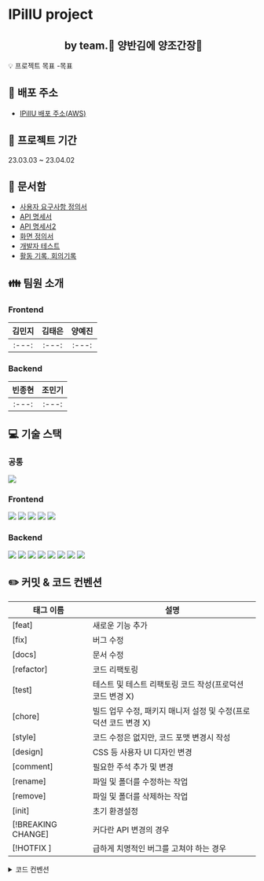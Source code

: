 # IPillU project 
## &nbsp;&nbsp;&nbsp;&nbsp;&nbsp;&nbsp;&nbsp;&nbsp;&nbsp;&nbsp;&nbsp;&nbsp;&nbsp;&nbsp;&nbsp;&nbsp;&nbsp;&nbsp;&nbsp;&nbsp;&nbsp;&nbsp; by team.🍙 양반김에 양조간장🥢

:bulb: 프로젝트 목표
-목표

:paperclip: 배포 주소
-
+ [IPillU 배포 주소(AWS)](http://bucket-for-main13.s3-website.ap-northeast-2.amazonaws.com/)

:calendar: 프로젝트 기간
-
23.03.03 ~ 23.04.02

:file_folder: 문서함
- 
+ [사용자 요구사항 정의서](https://docs.google.com/spreadsheets/d/17eBM3l6ISMAeMXSSNHd_SefAwoWtXF-VQcBI1VOaVSE/edit#gid=0)
+ [API 명세서](https://documenter.getpostman.com/view/24689794/2s93JtRQ54)
+ [API 명세서2](https://documenter.getpostman.com/view/24689794/2s93JxsMP7)
+ [화면 정의서](https://drive.google.com/file/d/1bUcgcAfQcFdfLkO6aKqS2vBGdcjgR91o/view)
+ [개발자 테스트](https://drive.google.com/file/d/1WwghUac7BKHWVWvpLnS-HU8FGfN-wagt/view)
+ [활동 기록, 회의기록](https://www.notion.so/codestates/51d619ec198340e0a317638e2cd85e04?p=ae3c8e6bbbcf49209378a560987a1f70&pm=s)

:family: 팀원 소개
-

### Frontend
|김민지|김태은|양예진|
|:---:|:---:|:---:|
|:---:|:---:|:---:|

### Backend
|빈종현|조민기|
|:---:|:---:|
:---:|:---:|

:computer: 기술 스택
-
### 공통
<img src="https://img.shields.io/badge/Git-F05032?style=for-the-badge&logo=Git&logoColor=white">

### Frontend
<img src="https://img.shields.io/badge/HTML5-E34F26?style=for-the-badge&logo=HTML5&logoColor=white"> <img src="https://img.shields.io/badge/CSS3-1572B6?style=for-the-badge&logo=CSS3&logoColor=white"> <img src="https://img.shields.io/badge/JAVASCRIPT-F7DF1E?style=for-the-badge&logo=JAVASCRIPT&logoColor=white"> <img src="https://img.shields.io/badge/REACT-008FC7?style=for-the-badge&logo=REACT&logoColor=white"> <img src="https://img.shields.io/badge/VERCEL-000000?style=for-the-badge&logo=VERCEL&logoColor=white"> 

### Backend
<img src="https://img.shields.io/badge/Java-008FC7?style=for-the-badge&logo=Java&logoColor=white"> <img src="https://img.shields.io/badge/SPRING-6DB33F?style=for-the-badge&logo=SPRING&logoColor=white"> <img src="https://img.shields.io/badge/SPRING BOOT-6DB33F?style=for-the-badge&logo=SPRING BOOT&logoColor=white"> <img src="https://img.shields.io/badge/SPRING Security-6DB33F?style=for-the-badge&logo=SPRING Security&logoColor=white"> <img src="https://img.shields.io/badge/JWT-000000?style=for-the-badge&logo=JWT&logoColor=white"> <img src="https://img.shields.io/badge/AMAZON EC2-FF9900?style=for-the-badge&logo=Amazon EC2&logoColor=white"> <img src="https://img.shields.io/badge/PostgreSQL-4169E1?style=for-the-badge&logo=PostgreSQL&logoColor=white"> <img src="https://img.shields.io/badge/nginx-009639?style=for-the-badge&logo=nginx&logoColor=white"> 


:pencil2: 커밋 & 코드 컨벤션
-
| 태그 이름 | 설명 |
| --- | --- |
| [feat] | 새로운 기능 추가 |
| [fix] | 버그 수정 |
| [docs] | 문서 수정 |
| [refactor] | 코드 리팩토링 |
| [test] | 테스트 및 테스트 리팩토링 코드 작성(프로덕션 코드 변경 X) |
| [chore] | 빌드 업무 수정, 패키지 매니저 설정 및 수정(프로덕션 코드 변경 X) |
| [style] | 코드 수정은 없지만, 코드 포맷 변경시 작성 |
| [design] | CSS 등 사용자 UI 디자인 변경 |
| [comment] | 필요한 주석 추가 및 변경 |
| [rename] | 파일 및 폴더를 수정하는 작업 |
| [remove] | 파일 및 폴더를 삭제하는 작업 |
| [init] | 초기 환경설정 |
| [!BREAKING CHANGE] | 커다란 API 변경의 경우 |
| [!HOTFIX ]|  급하게 치명적인 버그를 고쳐야 하는 경우 |


  <details>
<summary>코드 컨벤션</summary>
<div markdown="1">

- **변수명, 함수명에는** `camelCase`**를 사용한다.**
- **파일명은 파스칼 케이스를 사용한다.**
- **상수는 대문자로 작성하고 띄어쓰기는 _를 사용한다.**

    ```jsx
    const BASE_URL = 'http://localhost:8080/hello'
    ```

- **컴포넌트 확장자는 `.jsx` 로 한다**
- **컴포넌트 파일 내 `import` 순서는 모듈 → 컴포넌트 → CSS로 한다.**
- **리액트 컴포넌트는 `rfce` 코드스니펫을 사용한다.**
    - 스니펫 익스텐션

        [https://marketplace.visualstudio.com/items?itemName=dsznajder.es7-react-js-snippets](https://marketplace.visualstudio.com/items?itemName=dsznajder.es7-react-js-snippets)

        사용법: [https://www.hanl.tech/blog/vs-code-react-time-awesome-snippets/](https://www.hanl.tech/blog/vs-code-react-time-awesome-snippets/)


    [https://mine-it-record.tistory.com/620](https://mine-it-record.tistory.com/620) 

    [https://basketdeveloper.tistory.com/68](https://basketdeveloper.tistory.com/68)


- ****재할당이 불가능하면 `const`를, 재할당이 가능한 변수는`let`을 사용하여 선언한다.**
- ****`var`는 절대로 사용하지 않도록 한다.**
- **변수를 한꺼번에 여러 개 선언해야 할 경우** ****`const` 를 `let`보다 먼저 선언한다.**
- ⚠️ ****전역 변수를 사용하지 않는다.****
- ****변수 등을 조합해서 문자열을 생성하는 경우 템플릿 문자열(backtick ````)을 이용한다.**
- ****함수는  화살표 함수로 작성한다.****

❌  **변수, 클래스명에는 동사를 넣지 않는다**

```jsx
class: FeatureExtract (X)
class: FeatureExtractor (O)
const: work (X)
const: worker (O)
```

❌ **변수명에 굳이 관사를 넣지 않는다.**

```jsx
const: a_cat (X)
const: cat (O)
```

❌ **변수명에 전치사는 최대한 생략한다.**

```jsx
const : the_number_of_worker (X)
const : worker_num (O)
```

❌ ****배열 복사 시 순환문을 사용하지 않는다.****

복잡한 객체를 복사할 때 **`전개 연산자`**를 사용하면 좀 더 명확하게 정의할 수 있고 가독성이 좋아진다.

```jsx
// Bad
const len = items.length;
let i;
for (i = 0; i < len; i++) {
  itemsCopy[i] = items[i];
}
// Good
const itemsCopy = [...items];
```

🗣️ **함수명에는 동사를 넣는다**

```jsx
function: feature() (X)
function: get_feature() (O)
function: trainer() (X)
function: train() (O)
```

💫 **Module CSS 사용할 때, 작명법**

```jsx
import styles from './컴포넌트명.module.css';
```

</div>
</details>




